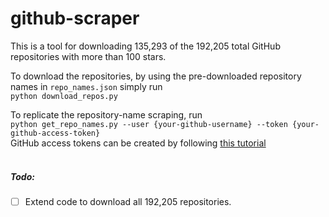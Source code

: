 # github-scraper
This is a tool for downloading 135,293 of the 192,205 total GitHub repositories with more than 100 stars.  

To download the repositories, by using the pre-downloaded repository names in `repo_names.json` simply run  
`python download_repos.py`  

To replicate the repository-name scraping, run  
`python get_repo_names.py --user {your-github-username} --token {your-github-access-token}`  
GitHub access tokens can be created by following [this tutorial](https://docs.github.com/en/github/authenticating-to-github/creating-a-personal-access-token)
<br></br>
##### Todo:
- [ ] Extend code to download all 192,205 repositories.
